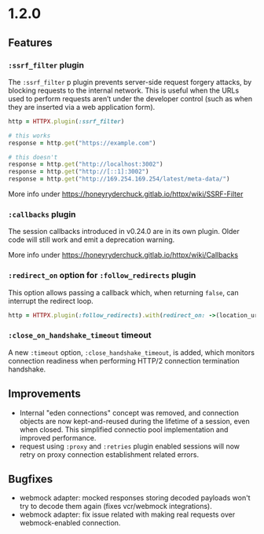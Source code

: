 # 1.2.0

## Features

### `:ssrf_filter` plugin

The `:ssrf_filter` p plugin prevents server-side request forgery attacks, by blocking requests to the internal network. This is useful when the URLs used to perform requests aren’t under the developer control (such as when they are inserted via a web application form).

```ruby
http = HTTPX.plugin(:ssrf_filter)

# this works
response = http.get("https://example.com")

# this doesn't
response = http.get("http://localhost:3002")
response = http.get("http://[::1]:3002")
response = http.get("http://169.254.169.254/latest/meta-data/")
```

More info under https://honeyryderchuck.gitlab.io/httpx/wiki/SSRF-Filter

### `:callbacks` plugin

The session callbacks introduced in v0.24.0 are in its own plugin. Older code will still work and emit a deprecation warning.

More info under https://honeyryderchuck.gitlab.io/httpx/wiki/Callbacks

### `:redirect_on` option for `:follow_redirects` plugin

This option allows passing a callback which, when returning `false`, can interrupt the redirect loop.

```ruby
http = HTTPX.plugin(:follow_redirects).with(redirect_on: ->(location_uri) { BLACKLIST_HOSTS.include?(location_uri.host) ]
```

### `:close_on_handshake_timeout` timeout

A new `:timeout` option, `:close_handshake_timeout`, is added, which monitors connection readiness when performing HTTP/2 connection termination handshake.

## Improvements

* Internal "eden connections" concept was removed, and connection objects are now kept-and-reused during the lifetime of a session, even when closed. This simplified connectio pool implementation and improved performance.
* request using `:proxy` and `:retries` plugin enabled sessions will now retry on proxy connection establishment related errors.

## Bugfixes

* webmock adapter: mocked responses storing decoded payloads won't try to decode them again (fixes vcr/webmock integrations).
* webmock adapter: fix issue related with making real requests over webmock-enabled connection.
